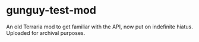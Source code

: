 # gunguy-test-mod

An old Terraria mod to get familiar with the API, now put on indefinite hiatus. Uploaded for archival purposes.
